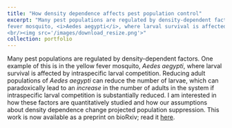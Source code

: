 ```yaml
---
title: "How density dependence affects pest population control"
excerpt: "Many pest populations are regulated by density-dependent factors. One example of this is in the yellow 
fever mosquito, <i>Aedes aegypti</i>, where larval survival is affected by intraspecific larval competition. 
<br/><img src='/images/download_resize.png'>"
collection: portfolio
---
```


Many pest populations are regulated by density-dependent factors. One example of this is in the yellow 
fever mosquito, <i>Aedes aegypti</i>, where larval survival is affected by intraspecific larval competition.
Reducing adult populations of 
<i>Aedes aegypti</i> can reduce the number of larvae, which can paradoxically lead to an <i>increase</i> in
the number of adults in the system if intraspecific larval competition is substantially reduced. 
I am interested in how these factors are quantitatively studied and how our assumptions about density dependence
change projected population suppression. This work is now available as a preprint on bioRxiv; read it
<a href="https://www.biorxiv.org/content/10.1101/2024.11.08.622719v1" target="_blank"  rel="noopener noreferrer">here</a>.
